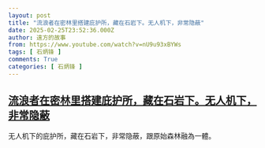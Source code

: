 ```yaml
---
layout: post
title: "流浪者在密林里搭建庇护所，藏在石岩下。无人机下，非常隐蔽"
date: 2025-02-25T23:52:36.000Z
author: 遠方的故事
from: https://www.youtube.com/watch?v=nU9u93xBYWs
tags: [ 石炳锋 ]
comments: True
categories: [ 石炳锋 ]
---
```

<!--1740527556000-->
[流浪者在密林里搭建庇护所，藏在石岩下。无人机下，非常隐蔽](https://www.youtube.com/watch?v=nU9u93xBYWs)
------

<div>
无人机下的庇护所，藏在石岩下，非常隐蔽，跟原始森林融為一體。
</div>
